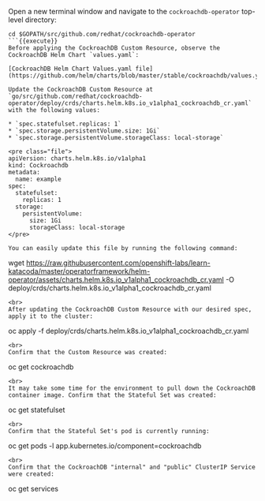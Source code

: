 Open a new terminal window and navigate to the `cockroachdb-operator` top-level directory:

```
cd $GOPATH/src/github.com/redhat/cockroachdb-operator
```{{execute}}
Before applying the CockroachDB Custom Resource, observe the CockroachDB Helm Chart `values.yaml`:

[CockroachDB Helm Chart Values.yaml file](https://github.com/helm/charts/blob/master/stable/cockroachdb/values.yaml)

Update the CockroachDB Custom Resource at `go/src/github.com/redhat/cockroachdb-operator/deploy/crds/charts.helm.k8s.io_v1alpha1_cockroachdb_cr.yaml` with the following values:

* `spec.statefulset.replicas: 1`
* `spec.storage.persistentVolume.size: 1Gi`
* `spec.storage.persistentVolume.storageClass: local-storage`

<pre class="file">
apiVersion: charts.helm.k8s.io/v1alpha1
kind: Cockroachdb
metadata: 
  name: example
spec: 
  statefulset: 
    replicas: 1
  storage: 
    persistentVolume: 
      size: 1Gi
      storageClass: local-storage
</pre>

You can easily update this file by running the following command:

```
wget https://raw.githubusercontent.com/openshift-labs/learn-katacoda/master/operatorframework/helm-operator/assets/charts.helm.k8s.io_v1alpha1_cockroachdb_cr.yaml -O deploy/crds/charts.helm.k8s.io_v1alpha1_cockroachdb_cr.yaml
```{{execute}}
<br>
After updating the CockroachDB Custom Resource with our desired spec, apply it to the cluster:

```
oc apply -f deploy/crds/charts.helm.k8s.io_v1alpha1_cockroachdb_cr.yaml
```{{execute}}
<br>
Confirm that the Custom Resource was created:

```
oc get cockroachdb
```{{execute}}
<br>
It may take some time for the environment to pull down the CockroachDB container image. Confirm that the Stateful Set was created:

```
oc get statefulset
```{{execute}}
<br>
Confirm that the Stateful Set's pod is currently running:

```
oc get pods -l app.kubernetes.io/component=cockroachdb
```{{execute}}
<br>
Confirm that the CockroachDB "internal" and "public" ClusterIP Service were created:

```
oc get services
```{{execute}}

